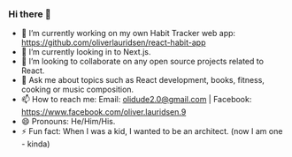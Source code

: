 ### Hi there 👋

<!--
**oliverlauridsen/oliverlauridsen** is a ✨ _special_ ✨ repository because its `README.md` (this file) appears on your GitHub profile.

Here are some ideas to get you started:
-->
- 🔭 I’m currently working on my own Habit Tracker web app: https://github.com/oliverlauridsen/react-habit-app
- 🌱 I’m currently looking in to Next.js.
- 👯 I’m looking to collaborate on any open source projects related to React.
- 💬 Ask me about topics such as React development, books, fitness, cooking or music composition.
- 📫 How to reach me: Email: olidude2.0@gmail.com | Facebook: https://www.facebook.com/oliver.lauridsen.9
- 😄 Pronouns: He/Him/His.
- ⚡ Fun fact: When I was a kid, I wanted to be an architect. (now I am one - kinda)
